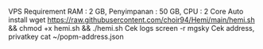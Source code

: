VPS Requirement
RAM : 2 GB, Penyimpanan : 50 GB, CPU : 2 Core
Auto install
wget https://raw.githubusercontent.com/choir94/Hemi/main/hemi.sh && chmod +x hemi.sh && ./hemi.sh
Cek logs
screen -r mgsky
Cek address, privatkey
cat ~/popm-address.json
